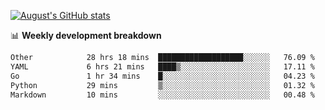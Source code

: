 
[![August's GitHub stats](https://github-readme-stats.vercel.app/api?username=zou-weidong&show_icons=true&theme=radical)](https://github.com/zou-weidong)


📊 **Weekly development breakdown**
<!--START_SECTION:waka-->

```txt
Other            28 hrs 18 mins  ███████████████████░░░░░░   76.09 %
YAML             6 hrs 21 mins   ████▒░░░░░░░░░░░░░░░░░░░░   17.11 %
Go               1 hr 34 mins    █░░░░░░░░░░░░░░░░░░░░░░░░   04.23 %
Python           29 mins         ▒░░░░░░░░░░░░░░░░░░░░░░░░   01.32 %
Markdown         10 mins         ░░░░░░░░░░░░░░░░░░░░░░░░░   00.48 %
```

<!--END_SECTION:waka-->
